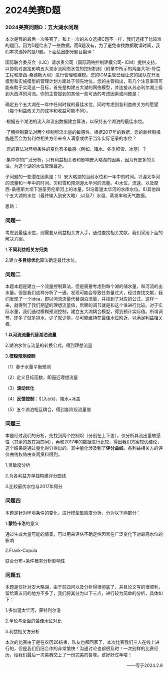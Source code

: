 # 2024美赛D题

### 2024美赛问题D：五大湖水问题

本次是我的最后一次美赛了，和上一次的从众选择C题不一样，我们选择了比较难的题目。因为D题给出了一些数据，而B题没有，为了避免查找数据耽误时间，我们本次选择的是D题。下面给出部分题目翻译：

国际联合委员会（IJC）请求贵公司（国际网络控制建模公司- ICM）提供支持，以协助对直接影响五大湖水流网络水位的控制机制（附录中所示的两座大坝-补偿工程和摩西-桑德斯大坝）进行管理和建模。您的ICM主管已经让您的团队在开发模型和实施模型的管理计划方面处于领先地位。您的主管指出，有几个注意事项可能有助于实现这一目标，首先是构建五大湖的网络模型，并连接从苏必利尔湖上级到大西洋的河流。你的主管提到的其他一些可选的考虑因素或问题是：

确定五个五大湖在一年中任何时候的最佳水位，同时考虑到各利益攸关方的愿望（每个利益攸关方的成本和收益可能不同）。

·根据五个湖泊的流入和流出数据建立算法，以保持五个湖泊的最佳水位。

·了解控制算法对两个控制坝流出量的敏感性。根据2017年的数据，您的新控制措施是否会为各利益相关方带来令人满意或优于当年实际记录的水位？

·您的算法对环境条件的变化有多敏感（例如，降水、冬季积雪、冰塞）？

·集中你的广泛分析，只有利益相关者和影响安大略湖的因素，因为有更多的关注，为这个湖的水位管理最近。

子问题的一些潜在因素是：1）安大略湖的当前水位和一年中的时间。2)渥太华河的流量和一年中的时间。3)积雪和预测渥太华河的流量。4)水位，流速，以及摩西-桑德斯大坝下游圣劳伦斯河上的冰量。5)沿着渥太华河的水库水位。6)其他四个五大湖的水位（最终输入到安大略）;以及7）水温、蒸发率和天气数据。

思路：

### 问题一

考虑到最佳水位，则需要从利益相关方入手，通过查找相关文献，我们采用下面的解决方案。

1.**不同利益相关方归类**

2.建立**多目标优化**算法确定最佳水位。

### 问题二

本题本题是建立一个流量控制算法，但是需要考虑到每个湖的储水量，和河流的出水量。但是我们这样分析了一通，发现可能会导致任务量过大，经过查找文献，我们发现了一个idea，即以河流流量代替湖泊流量，并找到了对应的公式，这样一来，就得到了我们期望的理想流量值，后面的调节就是和这个值进行比较。对于实际水量，我们通过模糊预测控制，建立五大湖耦合模型，得到预计实际值。所谓调节，即多了就多排水，少了就少排，尽可能维持在最佳水位附近，以满足利益相关者。

1.**以河流流量代替湖泊流量**

2.湖泊水位与流量的转换公式，得到理想流量

3.**模糊预测控制**

（1）基于水量平衡预测

（2）定义目标函数，即逼近理想流量

（3）**滚动优化**

（4）**反馈控制**：引入e(k)，降水+冰盖

（5）五个湖泊相互耦合，得到各阶段流量值

### 问题三

本题经过我们的分析，先找到两个控制坝（分别在上下游），仅分析其流出量敏感性（其余的放在第四问），再和2017年的数据进行比较，得出我们方案较优结论，这个结果是通过量化得分得出的。其中量化涉及到了**评分曲线**，各利益相关方的评价曲线权值由查阅资料得到。

1.灵敏度分析  

2.为各利益方单独构建评分曲线  

3.比较最优水位与2017年得分  

### 问题四

本题是针对环境条件的变化，进行模型敏感度分析，分为以下两部分：  

1.**蒙特卡洛**的意义  

通过生成大量可能的情景，可以用来评估不确定性因素在广泛变化下对最高水位的影响  

2.Frank-Copula  

联合分布+条件概率分析影响性  

### 问题五

本题是仅针对安大略湖，由于前四问以及分析得很彻底了，并且论文写的很顺利，留给第五问的地方不多了，我们将其分为以下三点，进行较为简单的分析，具体如下：  

1.多加渥太华河，蒙特利尔港  

2.单论与全面的最佳水位对比  

3.利益相关方分析

本次的比赛由于是在农历26结束，队友也都回家了，本次比赛我们三人在线上进行的，但是我们仍旧合作的非常愉快！沟通讨论也都很及时！一次别样的比赛经历，给我们最后一次美赛交上了一份完美的答卷。该好好过年喽！  

<p align="right" >  ——写于2024.2.8</p>
